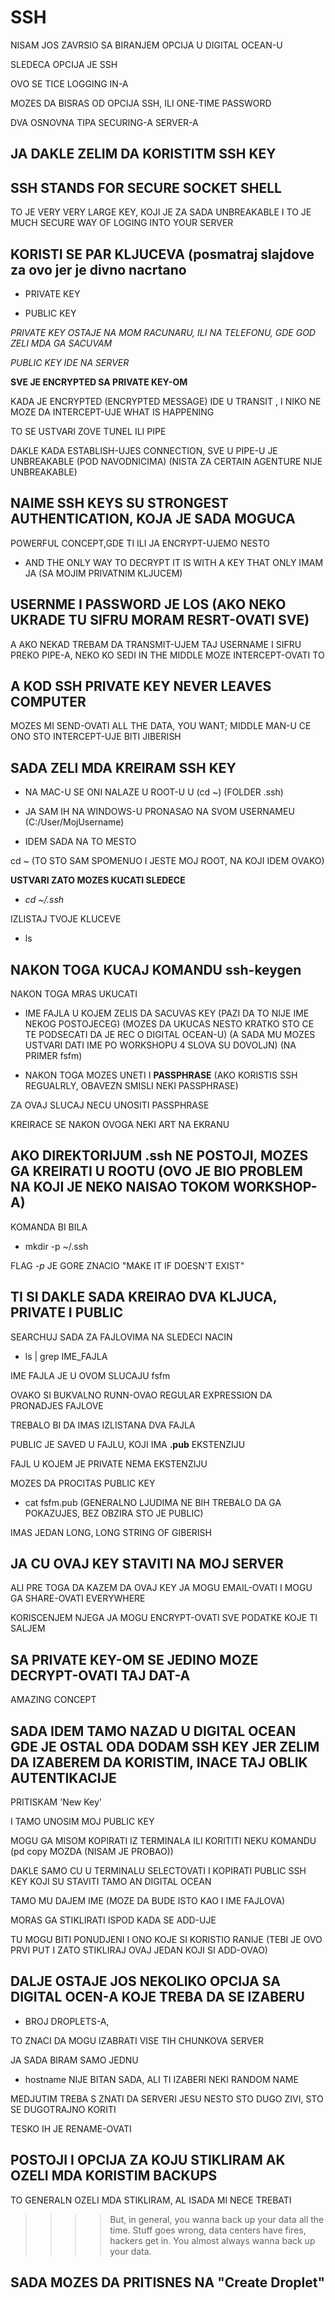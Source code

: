 # SSH

NISAM JOS ZAVRSIO SA BIRANJEM OPCIJA U DIGITAL OCEAN-U

SLEDECA OPCIJA JE SSH

OVO SE TICE LOGGING IN-A

MOZES DA BISRAS OD OPCIJA SSH, ILI ONE-TIME PASSWORD

DVA OSNOVNA TIPA SECURING-A SERVER-A

## JA DAKLE ZELIM DA KORISTITM SSH KEY

## **SSH** STANDS FOR **SECURE SOCKET SHELL**

TO JE VERY VERY LARGE KEY, KOJI JE ZA SADA UNBREAKABLE I TO JE MUCH SECURE WAY OF LOGING INTO YOUR SERVER

## KORISTI SE PAR KLJUCEVA (posmatraj slajdove za ovo jer je divno nacrtano

- PRIVATE KEY

- PUBLIC KEY

*PRIVATE KEY OSTAJE NA MOM RACUNARU, ILI NA TELEFONU, GDE GOD ZELI MDA GA SACUVAM*

*PUBLIC KEY IDE NA SERVER*

**SVE JE ENCRYPTED SA PRIVATE KEY-OM**

KADA JE ENCRYPTED (ENCRYPTED MESSAGE) IDE U TRANSIT , I NIKO NE MOZE DA INTERCEPT-UJE WHAT IS HAPPENING

TO SE USTVARI ZOVE TUNEL ILI PIPE

DAKLE KADA ESTABLISH-UJES CONNECTION, SVE U PIPE-U JE UNBREAKABLE (POD NAVODNICIMA) (NISTA ZA CERTAIN AGENTURE NIJE UNBREAKABLE)

## NAIME SSH KEYS SU STRONGEST AUTHENTICATION, KOJA JE SADA MOGUCA

POWERFUL CONCEPT,GDE TI ILI JA ENCRYPT-UJEMO NESTO

- AND THE ONLY WAY TO DECRYPT IT IS WITH A KEY THAT ONLY IMAM JA (SA MOJIM PRIVATNIM KLJUCEM)

## USERNME I PASSWORD JE LOS (AKO NEKO UKRADE TU SIFRU MORAM RESRT-OVATI SVE)

A AKO NEKAD TREBAM DA TRANSMIT-UJEM TAJ USERNAME I SIFRU PREKO PIPE-A, NEKO KO SEDI IN THE MIDDLE MOZE INTERCEPT-OVATI TO

## A KOD SSH PRIVATE KEY NEVER LEAVES COMPUTER

MOZES MI SEND-OVATI ALL THE DATA, YOU WANT; MIDDLE MAN-U CE ONO STO INTERCEPT-UJE BITI JIBERISH

## SADA ZELI MDA KREIRAM SSH KEY

- NA MAC-U SE ONI NALAZE U ROOT-U U (cd ~) (FOLDER .ssh)

- JA SAM IH NA WINDOWS-U PRONASAO NA SVOM USERNAMEU (C:/User/MojUsername)

- IDEM SADA NA TO MESTO

cd ~ (TO STO SAM SPOMENUO I JESTE MOJ ROOT, NA KOJI IDEM OVAKO)

**USTVARI ZATO MOZES KUCATI SLEDECE**

- *cd ~/.ssh*

IZLISTAJ TVOJE KLUCEVE

- ls

## NAKON TOGA KUCAJ KOMANDU **ssh-keygen**

NAKON TOGA MRAS UKUCATI

- IME FAJLA U KOJEM ZELIS DA SACUVAS KEY (PAZI DA TO NIJE IME NEKOG POSTOJECEG) (MOZES DA UKUCAS NESTO KRATKO STO CE TE PODSECATI DA JE REC O DIGITAL OCEAN-U) (A SADA MU MOZES USTVARI DATI IME PO WORKSHOPU  4 SLOVA SU DOVOLJN) (NA PRIMER fsfm)

- NAKON TOGA MOZES UNETI I **PASSPHRASE** (AKO KORISTIS SSH REGUALRLY, OBAVEZN SMISLI NEKI PASSPHRASE)

ZA OVAJ SLUCAJ NECU UNOSITI PASSPHRASE

KREIRACE SE NAKON OVOGA NEKI ART NA EKRANU

## AKO DIREKTORIJUM .ssh NE POSTOJI, MOZES GA KREIRATI U ROOTU (OVO JE BIO PROBLEM NA KOJI JE NEKO NAISAO TOKOM WORKSHOP-A)

KOMANDA BI BILA

- mkdir -p ~/.ssh

FLAG *-p* JE GORE ZNACIO "MAKE IT IF DOESN'T EXIST"

## TI SI DAKLE SADA KREIRAO DVA KLJUCA, PRIVATE I PUBLIC

SEARCHUJ SADA ZA FAJLOVIMA NA SLEDECI NACIN

- ls | grep IME_FAJLA

IME FAJLA JE U OVOM SLUCAJU fsfm

OVAKO SI BUKVALNO RUNN-OVAO REGULAR EXPRESSION DA PRONADJES FAJLOVE

TREBALO BI DA IMAS IZLISTANA DVA FAJLA

PUBLIC JE SAVED U FAJLU, KOJI IMA **.pub** EKSTENZIJU

FAJL U KOJEM JE PRIVATE NEMA EKSTENZIJU

MOZES DA PROCITAS PUBLIC KEY

- cat fsfm.pub (GENERALNO LJUDIMA NE BIH TREBALO DA GA POKAZUJES, BEZ OBZIRA STO JE PUBLIC)

IMAS JEDAN LONG, LONG STRING OF GIBERISH

## JA CU OVAJ KEY STAVITI NA MOJ SERVER

ALI PRE TOGA DA KAZEM DA OVAJ KEY JA MOGU EMAIL-OVATI I MOGU GA SHARE-OVATI EVERYWHERE

KORISCENJEM NJEGA JA MOGU ENCRYPT-OVATI SVE PODATKE KOJE TI SALJEM

## SA PRIVATE KEY-OM SE JEDINO MOZE DECRYPT-OVATI TAJ DAT-A

AMAZING CONCEPT

## SADA IDEM TAMO NAZAD U DIGITAL OCEAN GDE JE OSTAL ODA DODAM SSH KEY JER ZELIM DA IZABEREM DA KORISTIM, INACE TAJ OBLIK AUTENTIKACIJE

PRITISKAM 'New Key'

I TAMO UNOSIM MOJ PUBLIC KEY

MOGU GA MISOM KOPIRATI IZ TERMINALA ILI KORITITI NEKU KOMANDU (pd copy MOZDA (NISAM JE PROBAO))

DAKLE SAMO CU U TERMINALU SELECTOVATI I KOPIRATI PUBLIC SSH KEY KOJI SU STAVITI TAMO AN DIGITAL OCEAN

TAMO MU DAJEM IME (MOZE DA BUDE ISTO KAO I IME FAJLOVA)

MORAS GA STIKLIRATI ISPOD KADA SE ADD-UJE

TU MOGU BITI PONUDJENI I ONO KOJE SI KORISTIO RANIJE (TEBI JE OVO PRVI PUT I ZATO STIKLIRAJ OVAJ JEDAN KOJI SI ADD-OVAO)

## DALJE OSTAJE JOS NEKOLIKO OPCIJA SA DIGITAL OCEN-A KOJE TREBA DA SE IZABERU

- BROJ DROPLETS-A,

TO ZNACI DA MOGU IZABRATI VISE TIH CHUNKOVA SERVER

JA SADA BIRAM SAMO JEDNU

- hostname NIJE BITAN SADA, ALI TI IZABERI NEKI RANDOM NAME

MEDJUTIM TREBA S ZNATI DA SERVERI JESU NESTO STO DUGO ZIVI, STO SE DUGOTRAJNO KORITI

TESKO IH JE RENAME-OVATI

## POSTOJI I OPCIJA ZA KOJU STIKLIRAM AK OZELI MDA KORISTIM BACKUPS

TO GENERALN OZELI MDA STIKLIRAM, AL ISADA MI NECE TREBATI

>>>> But, in general, you wanna back up your data all the time. Stuff goes wrong, data centers have fires, hackers get in. You almost always wanna back up your data.

## SADA MOZES DA PRITISNES NA "Create Droplet"

